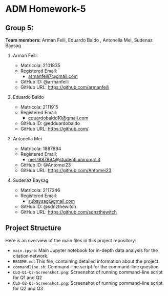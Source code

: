 # ADM Homework-5
## Group 5:
**Team members:** Arman Feili, Eduardo Baldo , Antonella Mei, Sudenaz Baysag

1) Arman Feili:
    - Matricola: 2101835
    - Registered Email:
        - armanfeili7@gmail.com
    - GitHub ID: @armanfeili
    - GitHub URL: https://github.com/armanfeili

2) Eduardo Baldo 
    - Matricola: 2111915
    - Registered Email:
        - eduardobaldo10@gmail.com
    - GitHub ID: @edduardobaldo
    - GitHub URL: https://github.com/

3) Antonella Mei 
    - Matricola: 1887894
    - Registered Email:
        - mei.1887894@studenti.uniroma1.it
    - GitHub ID: @Antomei23
    - GitHub URL: https://github.com/Antomei23

4) Sudenaz Baysag
    - Matricola: 2117246
    - Registered Email:
        - subaysag@gmail.com
    - GitHub ID: @sdnzthewitch
    - GitHub URL: https://github.com/sdnzthewitch

## Project Structure

Here is an overview of the main files in this project repository:

- `main.ipynb`: Main Jupyter notebook for in-depth data analysis for the citation network.
- `README.md`: This file, containing detailed information about the project.
- `commandline.sh`: Command-line script for the command-line question
- `CLQ-Q1-Q2-Screenshot.png`: Screenshot of running command-line script for Q1 and Q2
- `CLQ-Q2-Q3-Screenshot.png`: Screenshot of running command-line script for Q2 and Q3
